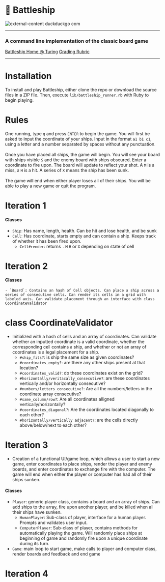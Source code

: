 # 🛶 Battleship
![external-content duckduckgo com](https://user-images.githubusercontent.com/79817178/146279874-33ee9ff4-68c3-4163-924d-62549c26f1d4.gif)
* * *

### A command line implementation of the classic board game

[Battleship Home @ Turing](https://backend.turing.edu/module1/projects/battleship/index)
[Grading Rubric](https://backend.turing.edu/module1/projects/battleship/rubric)

* * *

# Installation
To install and play Battleship, either clone the repo or download the source files in a ZIP file. Then, execute `lib/battleship_runner.rb` with Ruby to begin playing.

# Rules
One running, type `q` and press `ENTER` to begin the game. You will first be asked to input the coordinate of your ships. Input in the format `a1 b1 c1`, using a letter and a number separated by spaces without any punctuation.<br><br>
Once you have placed all ships, the game will begin. You will see your board with ships visible `S` and the enemy board with ships obscured. Enter a coordinate to fire upon. The board will update to reflect your shot. A `M` is a miss, a `H` is a hit. A series of `X` means the ship has been sunk.<br><br>
The game will end when either player loses all of their ships. You will be able to play a new game or quit the program.

# Iteration 1
#### Classes
  - `Ship`: Has name, length, health. Can be hit and lose health, and be sunk
  - `Cell`: Has coordinate, starts empty and can contain a ship. Keeps track of whether it has been fired upon.
    - `Cell#render`: returns `.` `M` `H` or `X` depending on state of cell
# Iteration 2
  #### Classes
    - `Board`: Contains an hash of Cell objects. Can place a ship across a series of consecutive cells. Can render its cells in a grid with labeled axis. Can validate placement through an interface with class CoordinateValidator
# class CoordinateValidator
  - Initialized with a hash of cells and an array of coordinates. Can validate whether an inputted coordinate is a valid coordinate, whether the corresponding cell contains a ship, and whether or not an array of coordinates is a legal placement for a ship.
    - `#ship_fits?`: is ship the same size as given coordinates?
    - `#coordinates_empty?`: are there any other ships present at that location?
    - `#coordinates_valid?`: do these coordinates exist on the grid?
    - `#horizontally/veritacally_consecutive?`: are these coordinates vertically and/or horizontally consecutive?
    - `#numbers/letters_consecutive?`: Are all the numbers/letters in the coordinate array consecutive?
    - `#same_column/row?`: Are all coordinates alligned vertically/horizontally?
    - `#coordinates_diagonal?`: Are the coordinates located diagonally to each other?
    - `#horizontally/vertically adjacent?`: are the cells directly above/below/next to each other?

# Iteration 3
- Creation of a functional UI/game loop, which allows a user to start a new game, enter coordinates to place ships, render the player and enemy boards, and enter coordinates to exchange fire with the computer. The game will end when either the player or computer has had all of their ships sunken.
#### Classes
  - `Player`: generic player class, contains a board and an array of ships. Can add ships to the array, fire upon another player, and be killed when all their ships have sunken.
      - `HumanPlayer`: Sub-class of player, interface for a human player. Prompts and validates user input.
      - `ComputerPlayer`: Sub-class of player, contains methods for automatically playing the game. Will randomly place ships at beginning of game and randomly fire upon a unique coordinate during its turn.
  - `Game`: main loop to start game, make calls to player and computer class, render boards and feedback and end game
  # Iteration 4
